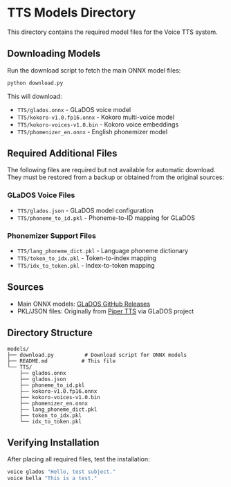 # TTS Models Directory

This directory contains the required model files for the Voice TTS system.

## Downloading Models

Run the download script to fetch the main ONNX model files:

```bash
python download.py
```

This will download:
- `TTS/glados.onnx` - GLaDOS voice model
- `TTS/kokoro-v1.0.fp16.onnx` - Kokoro multi-voice model
- `TTS/kokoro-voices-v1.0.bin` - Kokoro voice embeddings
- `TTS/phomenizer_en.onnx` - English phonemizer model

## Required Additional Files

The following files are required but not available for automatic download. They must be restored from a backup or obtained from the original sources:

### GLaDOS Voice Files
- `TTS/glados.json` - GLaDOS model configuration
- `TTS/phoneme_to_id.pkl` - Phoneme-to-ID mapping for GLaDOS

### Phonemizer Support Files
- `TTS/lang_phoneme_dict.pkl` - Language phoneme dictionary
- `TTS/token_to_idx.pkl` - Token-to-index mapping
- `TTS/idx_to_token.pkl` - Index-to-token mapping

## Sources

- Main ONNX models: [GLaDOS GitHub Releases](https://github.com/dnhkng/GLaDOS/releases)
- PKL/JSON files: Originally from [Piper TTS](https://github.com/rhasspy/piper) via GLaDOS project

## Directory Structure

```
models/
├── download.py          # Download script for ONNX models
├── README.md           # This file
└── TTS/
    ├── glados.onnx
    ├── glados.json
    ├── phoneme_to_id.pkl
    ├── kokoro-v1.0.fp16.onnx
    ├── kokoro-voices-v1.0.bin
    ├── phomenizer_en.onnx
    ├── lang_phoneme_dict.pkl
    ├── token_to_idx.pkl
    └── idx_to_token.pkl
```

## Verifying Installation

After placing all required files, test the installation:

```bash
voice glados "Hello, test subject."
voice bella "This is a test."
```
